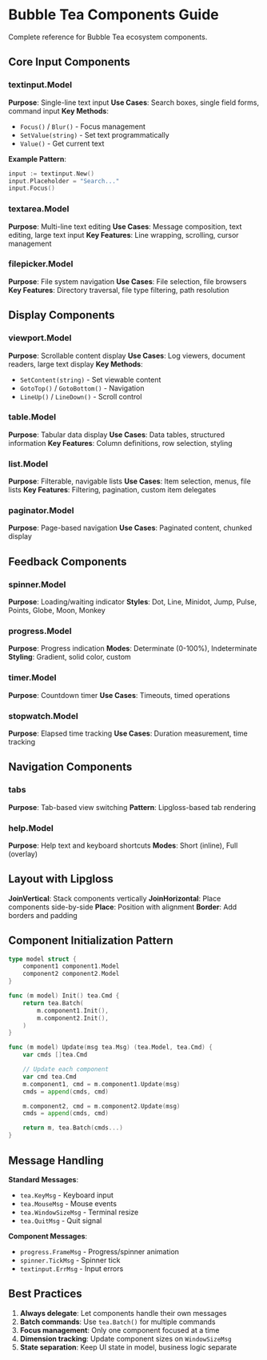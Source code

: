 # Bubble Tea Components Guide

Complete reference for Bubble Tea ecosystem components.

## Core Input Components

### textinput.Model
**Purpose**: Single-line text input
**Use Cases**: Search boxes, single field forms, command input
**Key Methods**:
- `Focus()` / `Blur()` - Focus management
- `SetValue(string)` - Set text programmatically
- `Value()` - Get current text

**Example Pattern**:
```go
input := textinput.New()
input.Placeholder = "Search..."
input.Focus()
```

### textarea.Model
**Purpose**: Multi-line text editing
**Use Cases**: Message composition, text editing, large text input
**Key Features**: Line wrapping, scrolling, cursor management

### filepicker.Model
**Purpose**: File system navigation
**Use Cases**: File selection, file browsers
**Key Features**: Directory traversal, file type filtering, path resolution

## Display Components

### viewport.Model
**Purpose**: Scrollable content display
**Use Cases**: Log viewers, document readers, large text display
**Key Methods**:
- `SetContent(string)` - Set viewable content
- `GotoTop()` / `GotoBottom()` - Navigation
- `LineUp()` / `LineDown()` - Scroll control

### table.Model
**Purpose**: Tabular data display
**Use Cases**: Data tables, structured information
**Key Features**: Column definitions, row selection, styling

### list.Model
**Purpose**: Filterable, navigable lists
**Use Cases**: Item selection, menus, file lists
**Key Features**: Filtering, pagination, custom item delegates

### paginator.Model
**Purpose**: Page-based navigation
**Use Cases**: Paginated content, chunked display

## Feedback Components

### spinner.Model
**Purpose**: Loading/waiting indicator
**Styles**: Dot, Line, Minidot, Jump, Pulse, Points, Globe, Moon, Monkey

### progress.Model
**Purpose**: Progress indication
**Modes**: Determinate (0-100%), Indeterminate
**Styling**: Gradient, solid color, custom

### timer.Model
**Purpose**: Countdown timer
**Use Cases**: Timeouts, timed operations

### stopwatch.Model
**Purpose**: Elapsed time tracking
**Use Cases**: Duration measurement, time tracking

## Navigation Components

### tabs
**Purpose**: Tab-based view switching
**Pattern**: Lipgloss-based tab rendering

### help.Model
**Purpose**: Help text and keyboard shortcuts
**Modes**: Short (inline), Full (overlay)

## Layout with Lipgloss

**JoinVertical**: Stack components vertically
**JoinHorizontal**: Place components side-by-side
**Place**: Position with alignment
**Border**: Add borders and padding

## Component Initialization Pattern

```go
type model struct {
    component1 component1.Model
    component2 component2.Model
}

func (m model) Init() tea.Cmd {
    return tea.Batch(
        m.component1.Init(),
        m.component2.Init(),
    )
}

func (m model) Update(msg tea.Msg) (tea.Model, tea.Cmd) {
    var cmds []tea.Cmd

    // Update each component
    var cmd tea.Cmd
    m.component1, cmd = m.component1.Update(msg)
    cmds = append(cmds, cmd)

    m.component2, cmd = m.component2.Update(msg)
    cmds = append(cmds, cmd)

    return m, tea.Batch(cmds...)
}
```

## Message Handling

**Standard Messages**:
- `tea.KeyMsg` - Keyboard input
- `tea.MouseMsg` - Mouse events
- `tea.WindowSizeMsg` - Terminal resize
- `tea.QuitMsg` - Quit signal

**Component Messages**:
- `progress.FrameMsg` - Progress/spinner animation
- `spinner.TickMsg` - Spinner tick
- `textinput.ErrMsg` - Input errors

## Best Practices

1. **Always delegate**: Let components handle their own messages
2. **Batch commands**: Use `tea.Batch()` for multiple commands
3. **Focus management**: Only one component focused at a time
4. **Dimension tracking**: Update component sizes on `WindowSizeMsg`
5. **State separation**: Keep UI state in model, business logic separate
